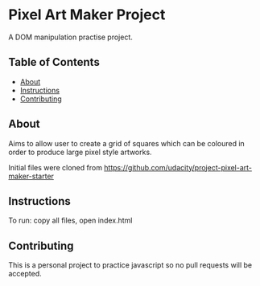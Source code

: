 # Pixel Art Maker Project
A DOM manipulation practise project.
## Table of Contents

* [About](#About)
* [Instructions](#instructions)
* [Contributing](#contributing)

## About
Aims to allow user to create a grid of squares which can be coloured in order to produce large pixel style artworks.

Initial files were cloned from https://github.com/udacity/project-pixel-art-maker-starter

## Instructions
To run: copy all files, open index.html

## Contributing
This is a personal project to practice javascript so no pull requests will be accepted. 

